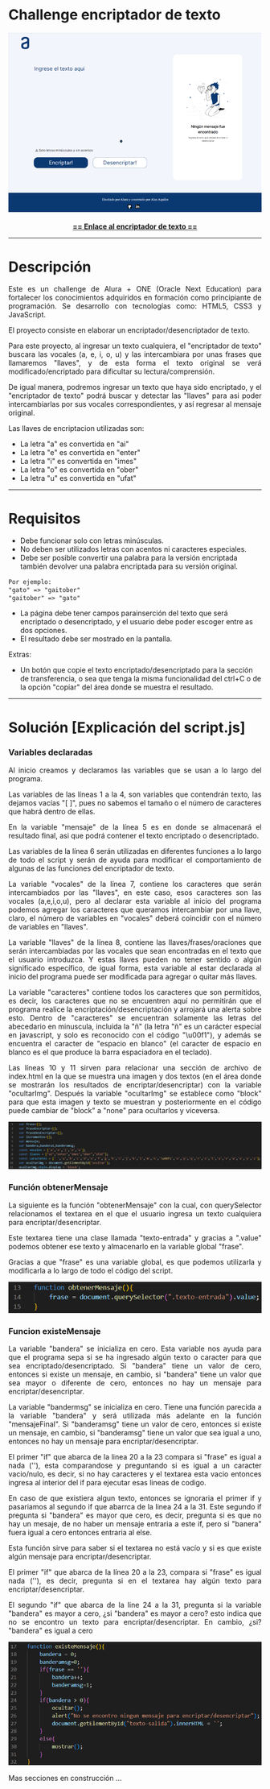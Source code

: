 # Challenge encriptador de texto
  <div align="center"><img src="https://github.com/Ax3g/Challenge_Encriptador/blob/master/img/img_Readme/Encriptador%20de%20texto.png"></div>
  <br>
  <div align="center"><a href="https://ax3g.github.io/Challenge_Encriptador/"><strong> == Enlace al encriptador de texto == </strong></a></div>
  
 ---
  
# Descripción

<p align="justify">Este es un challenge de Alura + ONE (Oracle Next Education) para fortalecer los conocimientos adquiridos en formación como principiante de programación. Se desarrollo con tecnologías como: HTML5, CSS3  y JavaScript.</p>

<p align="justify">El proyecto consiste en elaborar un encriptador/desencriptador de texto.</p>

<p align="justify">Para este proyecto, al ingresar un texto cualquiera, el "encriptador de texto" buscara las vocales (a, e, i, o, u) y las intercambiara por unas frases que llamaremos "llaves", y de esta forma el texto original se verá modificado/encriptado para dificultar su lectura/comprensión.</p>

<p align="justify">De igual manera, podremos ingresar un texto que haya sido encriptado, y el "encriptador de texto" podrá buscar y detectar las "llaves" para asi poder intercambiarlas por sus vocales correspondientes, y así regresar al mensaje original.</p>

Las llaves de encriptacion utilizadas son:

- La letra "a" es convertida en "ai"
- La letra "e" es convertida en "enter"
- La letra "i" es convertida en "imes"
- La letra "o" es convertida en "ober"
- La letra "u" es convertida en "ufat"

---

# Requisitos

- Debe funcionar solo con letras minúsculas.
- No deben ser utilizados letras con acentos ni caracteres especiales.
- Debe ser posible convertir una palabra para la versión encriptada también devolver una palabra encriptada para su versión original.
````
Por ejemplo:
"gato" => "gaitober"
"gaitober" => "gato"
````
- La página debe tener campos parainserción del texto que será encriptado o desencriptado, y el usuario debe poder escoger entre as dos opciones.
- El resultado debe ser mostrado en la pantalla.

Extras:
- Un botón que copie el texto encriptado/desencriptado para la sección de transferencia, o sea que tenga la misma funcionalidad del ctrl+C o de la opción "copiar" del área donde se muestra el resultado.

---

# Solución [Explicación del script.js]

### Variables declaradas

<p align="justify">Al inicio creamos y declaramos las variables que se usan a lo largo del programa.</p>

<p align="justify">Las variables de las líneas 1 a la 4, son variables que contendrán texto, las dejamos vacías "[ ]", pues no sabemos el tamaño o el número de caracteres que habrá dentro de ellas.</p>

<p align="justify">En la variable "mensaje" de la línea 5 es en donde se almacenará el resultado final, asi que podrá contener el texto encriptado o desencriptado.</p>

<p align="justify">Las variables de la línea 6 serán utilizadas en diferentes funciones a lo largo de todo el script y serán de ayuda para modificar el comportamiento de algunas de las funciones del encriptador de texto.</p>

<p align="justify">La variable "vocales" de la línea 7, contiene los caracteres que serán intercambiados por las "llaves", en este caso, esos caracteres son las vocales (a,e,i,o,u), pero al declarar esta variable al inicio del programa podemos agregar los caracteres que queramos intercambiar por una llave, claro, el número de variables en "vocales" deberá coincidir con el número de variables en "llaves".</p>

<p align="justify">La variable "llaves" de la línea 8, contiene las llaves/frases/oraciones que serán intercambiadas por las vocales que sean encontradas en el texto que el usuario introduzca. Y estas llaves pueden no tener sentido o algún significado específico, de igual forma, esta variable al estar declarada al inicio del programa puede ser modificada para agregar o quitar más llaves.</p>

<p align="justify">La variable "caracteres" contiene todos los caracteres que son permitidos, es decir, los caracteres que no se encuentren aquí no permitirán que el programa realice la encriptación/desencriptación y arrojará una alerta sobre esto. Dentro de "caracteres" se encuentran solamente las letras del abecedario en minuscula, incluida la "ñ" (la letra "ñ" es un carácter especial en javascript, y solo es reconocido con el código "\u00f1"), y además se encuentra el caracter de "espacio en blanco" (el caracter de espacio en blanco es el que produce la barra espaciadora en el teclado).</p>

<p align="justify">Las líneas 10 y 11 sirven para relacionar una sección de archivo de index.html en la que se muestra una imagen y dos textos (en el área donde se mostrarán los resultados de encriptar/desencriptar) con la variable "ocultarImg". Después la variable "ocultarImg" se establece como "block" para que esta imagen y texto se muestran y posteriormente en el código puede cambiar de "block" a "none" para ocultarlos y viceversa.</p>

<div align="center"><img src="https://github.com/Ax3g/Challenge_Encriptador/blob/master/img/img_Readme/Parametros_iniciales.PNG"></div>

### Función obtenerMensaje

<p align="justify">La siguiente es la función "obtenerMensaje" con la cual, con querySelector relacionamos el textarea en el que el usuario ingresa un texto cualquiera para encriptar/desencriptar.</p>
  
<p align="justify">Este textarea tiene una clase llamada "texto-entrada" y gracias a ".value" podemos obtener ese texto y almacenarlo en la variable global "frase".</p> 
  
<p align="justify">Gracias a que "frase" es una variable global, es que podemos utilizarla y modificarla a lo largo de todo el código del script.</p>

<div align="center"><img src="https://github.com/Ax3g/Challenge_Encriptador/blob/master/img/img_Readme/Funcion_obtenerMensaje.PNG"></div>

### Funcion existeMensaje

<p align="justify">La variable "bandera" se inicializa en cero. Esta variable nos ayuda para que el programa sepa si se ha ingresado algún texto o caracter para que sea encriptado/desencriptado. Si "bandera" tiene un valor de cero, entonces si existe un mensaje, en cambio, si "bandera" tiene un valor que sea mayor o diferente de cero, entonces no hay un mensaje para encriptar/desencriptar.</p>

<p align="justify">La variable "bandermsg" se inicializa en cero. Tiene una función parecida a la variable "bandera" y será utilizada más adelante en la función "mensajeFinal". Si "banderamsg" tiene un valor de cero, entonces si existe un mensaje, en cambio, si "banderamsg" tiene un valor que sea igual a uno, entonces no hay un mensaje para encriptar/desencriptar.</p>

<p align="justify">El primer "if" que abarca de la linea 20 a la 23 compara si "frase" es igual a nada (''), esta comparandose y preguntando si es igual a un caracter vacio/nulo, es decir, si no hay caracteres y el textarea esta vacio entonces ingresa al interior del if para ejecutar esas lineas de codigo.</p>
<p align="justify">En caso de que existiera algun texto, entonces se ignoraria el primer if y pasariamos al segundo if que abarrca de la linea 24 a la 31. Este segundo if pregunta si "bandera" es mayor que cero, es decir, pregunta si es que no hay un mesaje, de no haber un mensaje entraria a este if, pero si "banera" fuera igual a cero entonces entraria al else.</p>

<p align="justify">Esta función sirve para saber si el textarea no está vacío y si es que existe algún mensaje para encriptar/desencriptar.</p>
<p align="justify">El primer "if" que abarca de la línea 20 a la 23, compara si "frase" es igual nada (''), es decir, pregunta si en el textarea hay algún texto para encriptar/desencriptar.</p>
<p align="justify">El segundo "if" que abarca de la line 24 a la 31, pregunta si la variable "bandera" es mayor a cero, ¿si "bandera" es mayor a cero? esto indica que no se encontro un texto para encriptar/desencriptar. 
En cambio, ¿si? "bandera" es igual a cero </p>
<p align="justify"></p>
<p align="justify"></p>

<div align="center"><img src="https://github.com/Ax3g/Challenge_Encriptador/blob/master/img/img_Readme/Funcion_existeMensaje.PNG"></div>


Mas secciones en construcción ...
